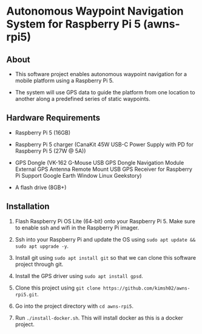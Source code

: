 # Autonomous Waypoint Navigation System for Raspberry Pi 5 (awns-rpi5)


## About

- This software project enables autonomous waypoint navigation for a mobile
platform using a Raspberry Pi 5.

- The system will use GPS data to guide the platform from one location to
another along a predefined series of static waypoints.

## Hardware Requirements

- Raspberry Pi 5 (16GB)

- Raspberry Pi 5 charger (CanaKit 45W USB-C Power Supply with PD for Raspberry
  Pi 5 (27W @ 5A))

- GPS Dongle (VK-162 G-Mouse USB GPS Dongle Navigation Module External GPS
  Antenna Remote Mount USB GPS Receiver for Raspberry Pi Support Google Earth
  Window Linux Geekstory)

- A flash drive (8GB+)

## Installation

1. Flash Raspberry Pi OS Lite (64-bit) onto your Raspberry Pi 5. Make sure to
enable ssh and wifi in the Raspberry Pi imager.

2. Ssh into your Raspberry Pi and update the OS using `sudo apt update && sudo
apt upgrade -y`.

3. Install git using `sudo apt install git` so that we can clone this software
project through git.

4. Install the GPS driver using `sudo apt install gpsd`.

5. Clone this project using `git clone
https://github.com/kimsh02/awns-rpi5.git`.

6. Go into the project directory with `cd awns-rpi5`.

7. Run `./install-docker.sh`. This will install docker as this is a docker
project.
